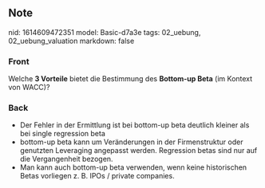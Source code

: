 ## Note
nid: 1614609472351
model: Basic-d7a3e
tags: 02_uebung, 02_uebung_valuation
markdown: false

### Front
Welche <b>3 Vorteile</b> bietet die Bestimmung des <b>Bottom-up
Beta</b> (im Kontext von WACC)?

### Back
<div>
  <div>
    <ul>
      <li>Der Fehler in der Ermittlung ist bei bottom-up beta
      deutlich kleiner als bei single regression beta
      <li>bottom-up beta kann um Veränderungen in der
      Firmenstruktur oder genutzten Leveraging angepasst werden.
      Regression betas sind nur auf die Vergangenheit bezogen.
      <li>Man kann auch bottom-up beta verwenden, wenn keine
      historischen Betas vorliegen z. B. IPOs / private companies.
    </ul>
  </div>
</div>
